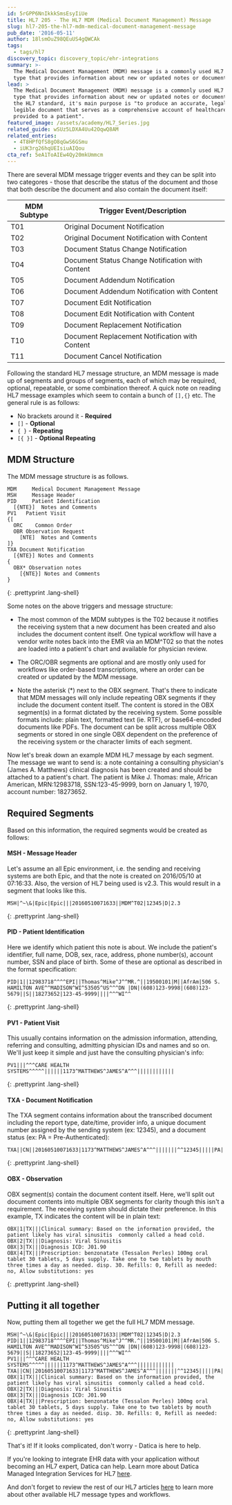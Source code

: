 ```yaml
---
id: 5rGPP6NnIkkkSmsEsyIiUe
title: HL7 205 - The HL7 MDM (Medical Document Management) Message
slug: hl7-205-the-hl7-mdm-medical-document-management-message
pub_date: '2016-05-11'
author: 18lsmOuZ98QEuUS4gQWCAk
tags:
  - tags/hl7
discovery_topic: discovery_topic/ehr-integrations
summary: >-
  The Medical Document Management (MDM) message is a commonly used HL7 message
  type that provides information about new or updated notes or documents. 
lead: >
  The Medical Document Management (MDM) message is a commonly used HL7 message
  type that provides information about new or updated notes or documents. Per
  the HL7 standard, it's main purpose is "to produce an accurate, legal, and
  legible document that serves as a comprehensive account of healthcare services
  provided to a patient".
featured_image: /assets/academy/HL7_Series.jpg
related_guide: wSUz5LDXA4Uu42OqwQ8AM
related_entries:
  - 4T8HPfQfS8gO8qGwS6GSmu
  - iUK3rg26hqUEIsiuAIQou
cta_ref: 5eA1ToAIEw4Qy20mkUmmcm
---
```

There are several MDM message trigger events and they can be split into two categores - those that describe the status of the document and those that both describe the document and also contain the document itself:

| MDM Subtype | Trigger Event/Description |
|-------------|---------------------------|
| T01 | Original Document Notification |
| T02 | Original Document Notification with Content |
| T03 | Document Status Change Notification |
| T04 | Document Status Change Notification with Content |
| T05 | Document Addendum Notification |
| T06 | Document Addendum Notification with Content |
| T07 | Document Edit Notification |
| T08 | Document Edit Notification with Content |
| T09 | Document Replacement Notification |
| T10 | Document Replacement Notification with Content | 
| T11 | Document Cancel Notification |


Following the standard HL7 message structure, an MDM message is made up of segments and groups of segments, each of which may be required, optional, repeatable, or some combination thereof. A quick note on reading HL7 message examples which seem to contain a bunch of `[],{}` etc. The general rule is as follows:

- No brackets around it - **Required**
- `[]` - **Optional**
- `{ }` - **Repeating**
- `[{ }]` - **Optional Repeating**

## MDM Structure

The MDM message structure is as follows.


```shell
MDM     Medical Document Management Message
MSH     Message Header
PID     Patient Identification
  [{NTE}]  Notes and Comments
PV1   Patient Visit
{[
  ORC    Common Order
  OBR Observation Request
    [NTE]  Notes and Comments
]}
TXA Document Notification
  [{NTE}] Notes and Comments
{
  OBX* Observation notes
    [{NTE}] Notes and Comments
}
```
{: .prettyprint .lang-shell}


Some notes on the above triggers and message structure:

- The most common of the MDM subtypes is the T02 because it notifies the receiving system that a new document has been created and also includes the document content itself. One typical workflow will have a vendor write notes back into the EMR via an MDM^T02 so that the notes are loaded into a patient's chart and available for physician review.

- The ORC/OBR segments are optional and are mostly only used for workflows like order-based transcriptions, where an order can be created or updated by the MDM message.

- Note the asterisk (*) next to the OBX segment. That's there to indicate that MDM messages will only include repeating OBX segments if they include the document content itself. The content is stored in the OBX segment(s) in a format dictated by the receiving system. Some possible formats include: plain text, formatted text (ie. RTF), or base64-encoded documents like PDFs. The document can be split across multiple OBX segments or stored in one single OBX dependent on the preference of the receiving system or the character limits of each segment. 

Now let's break down an example MDM HL7 message by each segment. The message we want to send is: a note containing a consulting physician's (James A. Matthews) clinical diagnosis has been created and should be attached to a patient's chart. The patient is Mike J. Thomas: male, African American, MRN:12983718, SSN:123-45-9999, born on January 1, 1970, account number: 18273652.

## Required Segments

Based on this information, the required segments would be created as follows:

#### MSH - Message Header
Let's assume an all Epic environment, i.e. the sending and receiving systems are both Epic, and that the note is created on 2016/05/10 at 07:16:33. Also, the version of HL7 being used is v2.3. This would result in a segment that looks like this.


```shell
MSH|^~\&|Epic|Epic|||20160510071633||MDM^T02|12345|D|2.3
```
{: .prettyprint .lang-shell}


#### PID - Patient Identification
Here we identify which patient this note is about. We include the patient's identifier, full name, DOB, sex, race, address, phone number(s), account number, SSN and place of birth. Some of these are optional as described in the format specification:


```shell
PID|1||12983718^^^^EPI||Thomas^Mike^J^^MR.^||19500101|M||AfrAm|506 S. HAMILTON AVE^^MADISON^WI^53505^US^^^DN |DN|(608)123-9998|(608)123-5679||S||18273652|123-45-9999||||^^^WI^^
```
{: .prettyprint .lang-shell}


#### PV1 - Patient Visit
This usually contains information on the admission information, attending, referring and consulting, admitting physician IDs and names and so on. We'll just keep it simple and just have the consulting physician's info:


```shell
PV1|||^^^CARE HEALTH SYSTEMS^^^^^||||||1173^MATTHEWS^JAMES^A^^^||||||||||||
```
{: .prettyprint .lang-shell}


#### TXA - Document Notification
The TXA segment contains information about the transcribed document including the report type, date/time, provider info, a unique document number assigned by the sending system (ex: 12345), and a document status (ex: PA = Pre-Authenticated):


```shell
TXA||CN||20160510071633|1173^MATTHEWS^JAMES^A^^^|||||||^^12345|||||PA|
```
{: .prettyprint .lang-shell}


#### OBX - Observation
OBX segment(s) contain the document content itself. Here, we'll split out document contents into multiple OBX segments for clarity though this isn't a requirement. The receiving system should dictate their preference. In this example, TX indicates the content will be in plain text:


```shell
OBX|1|TX|||Clinical summary: Based on the information provided, the patient likely has viral sinusitis  commonly called a head cold.
OBX|2|TX|||Diagnosis: Viral Sinusitis
OBX|3|TX|||Diagnosis ICD: J01.90
OBX|4|TX|||Prescription: benzonatate (Tessalon Perles) 100mg oral tablet 30 tablets, 5 days supply. Take one to two tablets by mouth three times a day as needed. disp. 30. Refills: 0, Refill as needed: no, Allow substitutions: yes
```
{: .prettyprint .lang-shell}

## Putting it all together

Now, putting them all together we get the full HL7 MDM message.

```shell
MSH|^~\&|Epic|Epic|||20160510071633||MDM^T02|12345|D|2.3
PID|1||12983718^^^^EPI||Thomas^Mike^J^^MR.^||19500101|M||AfrAm|506 S. HAMILTON AVE^^MADISON^WI^53505^US^^^DN |DN|(608)123-9998|(608)123-5679||S||18273652|123-45-9999||||^^^WI^^
PV1|||^^^CARE HEALTH SYSTEMS^^^^^||||||1173^MATTHEWS^JAMES^A^^^||||||||||||
TXA||CN||20160510071633|1173^MATTHEWS^JAMES^A^^^|||||||^^12345|||||PA|
OBX|1|TX|||Clinical summary: Based on the information provided, the patient likely has viral sinusitis  commonly called a head cold.
OBX|2|TX|||Diagnosis: Viral Sinusitis
OBX|3|TX|||Diagnosis ICD: J01.90
OBX|4|TX|||Prescription: benzonatate (Tessalon Perles) 100mg oral tablet 30 tablets, 5 days supply. Take one to two tablets by mouth three times a day as needed. disp. 30. Refills: 0, Refill as needed: no, Allow substitutions: yes
```
{: .prettyprint .lang-shell}


That's it! If it looks complicated, don't worry - Datica is here to help.

If you're looking to integrate EHR data with your application without becoming an HL7 expert, Datica can help. Learn more about Datica Managed Integration Services for HL7 [here](https://datica.com/ehr-integration/).

And don't forget to review the rest of our HL7 articles [here](https://datica.com/academy) to learn more about other available HL7 message types and workflows.

  